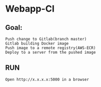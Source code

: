 # Webapp-CI 

## Goal:

```
Push change to Gitlab(branch master)
Gitlab building Docker image
Push image to a remote registry(AWS-ECR)
Deploy to a server from the pushed image
```

## RUN

```
Open http://x.x.x.x:5000 in a browser
```
